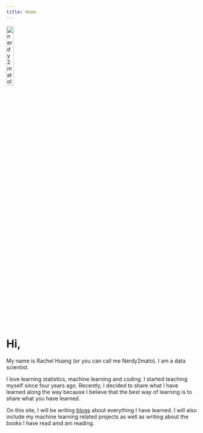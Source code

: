 ```yaml
---
title: Home
---
```


<div> 
    <img src="{{ "/images/nerdy2matologo.jpg" | absolute_url }}" alt="nerdy2matologo" style="width:20%;" >
</div>

# Hi,

My name is Rachel Huang (or you can call me Nerdy2mato). I am a data scientist.

I love learning statistics, machine learning and coding. I started teaching myself since four years ago. Recently, I decided to share what I have learned along the way because I believe that the best way of learning is to share what you have learned.

On this site, I will be writing [blogs](https://rachelqhuang.github.io/blogs) about everything I have learned. I will also include my machine learning related projects as well as writing about the books I have read amd am reading.